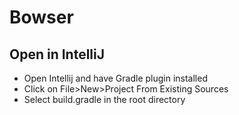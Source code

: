 # Bowser

## Open in IntelliJ

* Open Intellij and have Gradle plugin installed
* Click on File>New>Project From Existing Sources
* Select build.gradle in the root directory